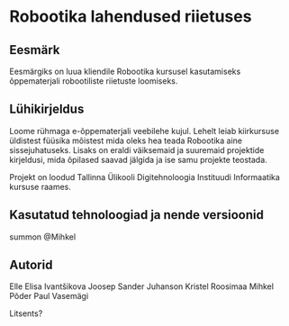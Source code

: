 
# Robootika lahendused riietuses

## Eesmärk

Eesmärgiks on luua kliendile Robootika kursusel kasutamiseks õppematerjali robootiliste riietuste loomiseks.

## Lühikirjeldus

Loome rühmaga e-õppematerjali veebilehe kujul. Lehelt leiab kiirkursuse üldistest füüsika mõistest mida oleks hea teada Robootika aine sissejuhatuseks. Lisaks on eraldi väiksemaid ja suuremaid projektide kirjeldusi, mida õpilased saavad jälgida ja ise samu projekte teostada.

Projekt on loodud Tallinna Ülikooli Digitehnoloogia Instituudi Informaatika kursuse raames.

## Kasutatud tehnoloogiad ja nende versioonid

summon @Mihkel

## Autorid

Elle Elisa Ivantšikova
Joosep Sander Juhanson
Kristel Roosimaa
Mihkel Põder
Paul Vasemägi

Litsents?
